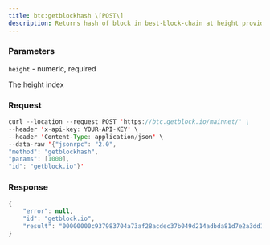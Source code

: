 ```yaml
---
title: btc:getblockhash \[POST\]
description: Returns hash of block in best-block-chain at height provided.
---
```


### Parameters


`height` - numeric, required

The height index

### Request

``` java
curl --location --request POST 'https://btc.getblock.io/mainnet/' \
--header 'x-api-key: YOUR-API-KEY' \
--header 'Content-Type: application/json' \
--data-raw '{"jsonrpc": "2.0",
"method": "getblockhash",
"params": [1000],
"id": "getblock.io"}'
```

###  Response

``` java
{
    "error": null,
    "id": "getblock.io",
    "result": "00000000c937983704a73af28acdec37b049d214adbda81d7e2a3dd146f6ed09"
}
```

